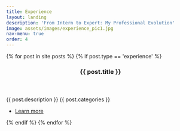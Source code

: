 ```yaml
---
title: Experience
layout: landing
description: 'From Intern to Expert: My Professional Evolution'
image: assets/images/experience_pic1.jpg
nav-menu: true
order: 4
---
```


<!-- Main -->
<div id="main">

<!-- Two -->
<section id="two" class="spotlights">
	{% for post in site.posts %}
		{% if post.type == 'experience' %}
			<section>
				<div class="thumbnail">
					<a href="{{ site.baseurl }}{{ post.url }}" class="image">
						<img src="{% link {{ post.image }} %}" alt="" data-position="center center" />
					</a>
				</div>
				<div class="content">
					<div class="inner">
						<header class="major">
							<h3>{{ post.title }}</h3>
						</header>
						<p>{{ post.description }} {{ post.categories }}</p>
						<ul class="actions">
							<li><a href="{{ site.baseurl }}{{ post.url }}" class="button">Learn more</a></li>
						</ul>
					</div>
				</div>
			</section>
		{% endif %}
	{% endfor %}
</section>

</div>